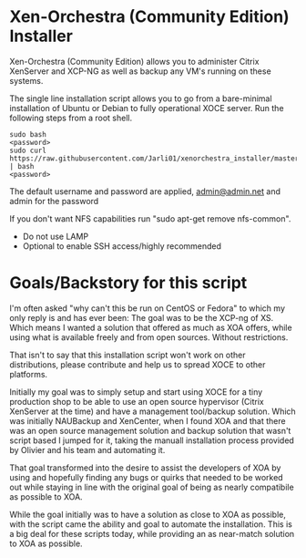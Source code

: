 # Xen-Orchestra (Community Edition) Installer

Xen-Orchestra (Community Edition) allows you to administer Citrix XenServer and XCP-NG as well as backup any VM's running on these systems. 

The single line installation script allows you to go from a bare-minimal installation of Ubuntu or Debian to fully operational XOCE server. Run the following steps from a root shell. 

    sudo bash
    <password>
    sudo curl https://raw.githubusercontent.com/Jarli01/xenorchestra_installer/master/xo_install.sh | bash
    <password>
    
The default username and password are applied, admin@admin.net and admin for the password
    
If you don't want NFS capabilities run "sudo apt-get remove nfs-common".

* Do not use LAMP
* Optional to enable SSH access/highly recommended

# Goals/Backstory for this script

I'm often asked "why can't this be run on CentOS or Fedora" to which my only reply is and has ever been: The goal was to be the XCP-ng of XS. Which means I wanted a solution that offered as much as XOA offers, while using what is available freely and from open sources. Without restrictions. 

That isn't to say that this installation script won't work on other distributions, please contribute and help us to spread XOCE to other platforms. 

Initially my goal was to simply setup and start using XOCE for a tiny production shop to be able to use an open source hypervisor (Citrix XenServer at the time) and have a management tool/backup solution. Which was initially NAUBackup and XenCenter, when I found XOA and that there was an open source management solution and backup solution that wasn't script based I jumped for it, taking the manuall installation process provided by Olivier and his team and automating it. 

That goal transformed into the desire to assist the developers of XOA by using and hopefully finding any bugs or quirks that needed to be worked out while staying in line with the original goal of being as nearly compatibile as possible to XOA.

While the goal initially was to have a solution as close to XOA as possible, with the script came the ability and goal to automate the installation. This is a big deal for these scripts today, while providing an as near-match solution to XOA as possible. 

